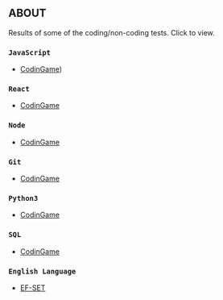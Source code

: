 ## ABOUT

Results of some of the coding/non-coding tests. Click to view.

### `JavaScript`

- <a href="https://www.codingame.com/work/dashboard/candidate-report/9165471f54210e82948c41302adc5fac78575f" target="_blank">CodinGame</a>)

### `React`
- [CodinGame](https://www.codingame.com/work/dashboard/candidate-report/92034223bc490638373788f98682f5f1f6272b)

### `Node`
- [CodinGame](https://www.codingame.com/work/dashboard/candidate-report/920190c09b2d509f236275d21c327b6235a717)

### `Git`
- [CodinGame](https://www.codingame.com/work/dashboard/candidate-report/88204206709119e654c209eceb1df9637631ed)

### `Python3`
- [CodinGame](https://www.codingame.com/work/dashboard/candidate-report/8820262b0d917df8b76d22aca6ebb084971063)

### `SQL`
- [CodinGame](https://www.codingame.com/work/dashboard/candidate-report/884086f05c3ed1f0c21552b63a136c2b613aad)

### `English Language`
- [EF-SET](https://www.efset.org/cert/GfCZMg)
